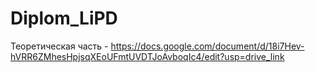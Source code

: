 # Diplom_LiPD

Теоретическая часть - https://docs.google.com/document/d/18i7Hev-hVRR6ZMhesHpjsqXEoUFmtUVDTJoAvboqIc4/edit?usp=drive_link
